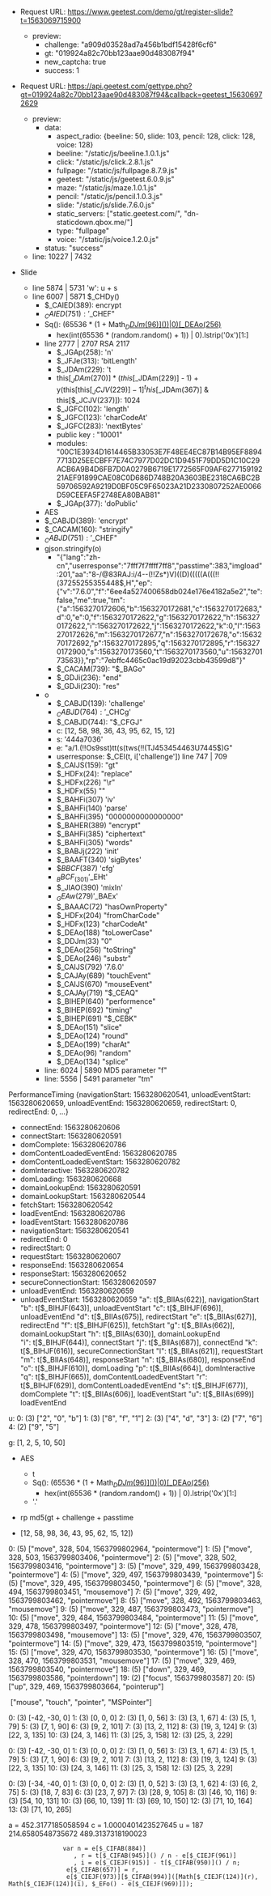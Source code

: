 - Request URL: https://www.geetest.com/demo/gt/register-slide?t=1563069715900

  - preview:
    - challenge: "a909d03528ad7a456b1bdf15428f6cf6"
    - gt: "019924a82c70bb123aae90d483087f94"
    - new_captcha: true
    - success: 1

- Request URL: https://api.geetest.com/gettype.php?gt=019924a82c70bb123aae90d483087f94&callback=geetest_156306972629
  - preview:
    - data: 
        - aspect_radio: {beeline: 50, slide: 103, pencil: 128, click: 128, voice: 128}
        - beeline: "/static/js/beeline.1.0.1.js"
        - click: "/static/js/click.2.8.1.js"
        - fullpage: "/static/js/fullpage.8.7.9.js"
        - geetest: "/static/js/geetest.6.0.9.js"
        - maze: "/static/js/maze.1.0.1.js"
        - pencil: "/static/js/pencil.1.0.3.js"
        - slide: "/static/js/slide.7.6.0.js"
        - static_servers: ["static.geetest.com/", "dn-staticdown.qbox.me/"]
        - type: "fullpage"
        - voice: "/static/js/voice.1.2.0.js"
    - status: "success"
  - line: 10227    |    7432


- Slide
  - line 5874 | 5731  'w': u + s
  - line 6007 | 5871 $_CHDy()
    - $_CAIED(389): encrypt
    - $_CAIED(751): '$_CHEF"
    - Sq(): (65536 * (1 + Math[$_DDJm(96)]()) | 0)[$_DEAo(256)](16)
      - hex(int(65536 * (random.random() + 1)) | 0).lstrip('0x')[1:]
    - line 2777 | 2707 RSA  2117
      - $_JGAp(258): 'n'
      - $_JFJe(313): 'bitLength'
      - $_JDAm(229): 't
      - this[$_JDAm(270)] * (this[$_JDAm(229)] - 1) + y(this[this[$_JCJV(229)] - 1] ^ this[$_JDAm(367)] & this[$_JCJV(237)]): 1024
      - $_JGFC(102): 'length'
      - $_JGFC(123): 'charCodeAt'
      - $_JGFC(283): 'nextBytes'
      - public key : "10001"
      - modules: "00C1E3934D1614465B33053E7F48EE4EC87B14B95EF88947713D25EECBFF7E74C7977D02DC1D9451F79DD5D1C10C29ACB6A9B4D6FB7D0A0279B6719E1772565F09AF627715919221AEF91899CAE08C0D686D748B20A3603BE2318CA6BC2B59706592A9219D0BF05C9F65023A21D2330807252AE0066D59CEEFA5F2748EA80BAB81"
      - $_JGAp(377): 'doPublic'
    - AES 
    - $_CABJD(389): 'encrypt'
    - $_CACAM(160): "stringify"
    - $_CABJD(751): '$_CHEF"
    - gjson.stringify(o) 
      - "{"lang":"zh-cn","userresponse":"7fff7f7ffff7ff8","passtime":383,"imgload":201,"aa":"8-/@83RAJ:i/4--(!!Zs*)V)((D)(((((A(((!!(37255255355448$,H","ep":{"v":"7.6.0","f":"6ee4a527400658db024e176e4182a5e2","te":false,"me":true,"tm":{"a":1563270172606,"b":1563270172681,"c":1563270172683,"d":0,"e":0,"f":1563270172622,"g":1563270172622,"h":1563270172622,"i":1563270172622,"j":1563270172622,"k":0,"l":1563270172626,"m":1563270172677,"n":1563270172678,"o":1563270172692,"p":1563270172895,"q":1563270172895,"r":1563270172900,"s":1563270173560,"t":1563270173560,"u":1563270173563}},"rp":"7ebffc4465c0ac19d92023cbb43599d8"}"
      - $_CACAM(739): "$_BAGo"
      - $_GDJi(236): "end"
      - $_GDJi(230): "res"
    - o
      - $_CABJD(139): 'challenge'
      - $_CABJD(764): '$_CHCg'
      - $_CABJD(744): "$_CFGJ"
      - c:  [12, 58, 98, 36, 43, 95, 62, 15, 12]
      - s: '444a7036'
      - e: "a/1.(!!Os9sst)tt(s(tws(!!(TJ453454463U7445$)G"
      - userresponse: $_CEI(t, i['challenge']) line 747 | 709
      - $_CAIJS(159): "gt"
      - $_HDFx(24): "replace"
      - $_HDFx(226) "\r"
      - $_HDFx(55) ""
      - $_BAHFi(307) 'iv'
      - $_BAHFi(140) 'parse'
      - $_BAHFi(395) "0000000000000000"
      - $_BAHER(389) "encrypt"
      - $_BAHFi(385) "ciphertext"
      - $_BAHFi(305) "words"
      - $_BABJj(222) 'init'
      - $_BAAFT(340) 'sigBytes'
      - $_BBCF_(387) 'cfg'
      - $_BBCF_(301) '$_EHt'
      - $_JIAO(390) 'mixIn'
      - $_GEAw(279) '$_BAEx'
      - $_BAAAC(72) "hasOwnProperty"
      - $_HDFx(204) "fromCharCode"
      - $_HDFx(123) "charCodeAt"
      - $_DEAo(188) "toLowerCase"
      - $_DDJm(33) "0"
      - $_DEAo(256) "toString"
      - $_DEAo(246) "substr"
      - $_CAIJS(792) '7.6.0'
      - $_CAJAy(689) "touchEvent"
      - $_CAIJS(670) "mouseEvent"
      - $_CAJAy(719) "$_CEAQ"
      - $_BIHEP(640) "performence"
      - $_BIHEP(692) "timing"
      - $_BIHEP(691) "$_CEBK"
      - $_DEAo(151) "slice"
      - $_DEAo(124) "round"
      - $_DEAo(199) "charAt"
      - $_DEAo(96) "random"
      - $_DEAo(134) "splice"
    - line:  6024 | 5890 MD5 parameter "f"
    - line: 5556 | 5491 parameter "tm"

PerformanceTiming {navigationStart: 1563280620541, unloadEventStart: 1563280620659, unloadEventEnd: 1563280620659, redirectStart: 0, redirectEnd: 0, …}
- connectEnd: 1563280620606
- connectStart: 1563280620591
- domComplete: 1563280620786
- domContentLoadedEventEnd: 1563280620785
- domContentLoadedEventStart: 1563280620782
- domInteractive: 1563280620782
- domLoading: 1563280620668
- domainLookupEnd: 1563280620591
- domainLookupStart: 1563280620544
- fetchStart: 1563280620542
- loadEventEnd: 1563280620786
- loadEventStart: 1563280620786
- navigationStart: 1563280620541
- redirectEnd: 0
- redirectStart: 0
- requestStart: 1563280620607
- responseEnd: 1563280620654
- responseStart: 1563280620652
- secureConnectionStart: 1563280620597
- unloadEventEnd: 1563280620659
- unloadEventStart: 1563280620659
"a": t[$_BIIAs(622)], navigationStart
"b": t[$_BIHJF(643)], unloadEventStart
"c": t[$_BIHJF(696)], unloadEventEnd
"d": t[$_BIIAs(675)], redirectStart
"e": t[$_BIIAs(627)], redirectEnd
"f": t[$_BIHJF(625)], fetchStart
"g": t[$_BIIAs(662)], domainLookupStart
"h": t[$_BIIAs(630)], domainLookupEnd             
"i": t[$_BIHJF(644)], connectStart
"j": t[$_BIIAs(687)], connectEnd
"k": t[$_BIHJF(616)], secureConnectionStart
"l": t[$_BIIAs(621)], requestStart
"m": t[$_BIIAs(648)], responseStart
"n": t[$_BIIAs(680)], responseEnd
"o": t[$_BIHJF(610)], domLoading
"p": t[$_BIIAs(664)], domInteractive
"q": t[$_BIHJF(665)], domContentLoadedEventStart
"r": t[$_BIHJF(629)], domContentLoadedEventEnd
"s": t[$_BIHJF(677)], domComplete
"t": t[$_BIIAs(606)], loadEventStart
"u": t[$_BIIAs(699)] loadEventEnd

u:
0: (3) ["2", "0", "b"]
1: (3) ["8", "f", "1"]
2: (3) ["4", "d", "3"]
3: (2) ["7", "6"]
4: (2) ["9", "5"]

g: [1, 2, 5, 10, 50]

- AES 
  - t
  - Sq(): (65536 * (1 + Math[$_DDJm(96)]()) | 0)[$_DEAo(256)](16)
    - hex(int(65536 * (random.random() + 1)) | 0).lstrip('0x')[1:]
  - '.'

- rp md5(gt + challenge + passtime
- [12, 58, 98, 36, 43, 95, 62, 15, 12])

0: (5) ["move", 328, 504, 1563799802964, "pointermove"]
1: (5) ["move", 328, 503, 1563799803406, "pointermove"]
2: (5) ["move", 328, 502, 1563799803416, "pointermove"]
3: (5) ["move", 329, 499, 1563799803428, "pointermove"]
4: (5) ["move", 329, 497, 1563799803439, "pointermove"]
5: (5) ["move", 329, 495, 1563799803450, "pointermove"]
6: (5) ["move", 328, 494, 1563799803451, "mousemove"]
7: (5) ["move", 329, 492, 1563799803462, "pointermove"]
8: (5) ["move", 328, 492, 1563799803463, "mousemove"]
9: (5) ["move", 329, 487, 1563799803473, "pointermove"]
10: (5) ["move", 329, 484, 1563799803484, "pointermove"]
11: (5) ["move", 329, 478, 1563799803497, "pointermove"]
12: (5) ["move", 328, 478, 1563799803498, "mousemove"]
13: (5) ["move", 329, 476, 1563799803507, "pointermove"]
14: (5) ["move", 329, 473, 1563799803519, "pointermove"]
15: (5) ["move", 329, 470, 1563799803530, "pointermove"]
16: (5) ["move", 328, 470, 1563799803531, "mousemove"]
17: (5) ["move", 329, 469, 1563799803540, "pointermove"]
18: (5) ["down", 329, 469, 1563799803586, "pointerdown"]
19: (2) ["focus", 1563799803587]
20: (5) ["up", 329, 469, 1563799803664, "pointerup"]

 ["mouse", "touch", "pointer", "MSPointer"]

0: (3) [-42, -30, 0]
1: (3) [0, 0, 0]
2: (3) [1, 0, 56]
3: (3) [3, 1, 67]
4: (3) [5, 1, 79]
5: (3) [7, 1, 90]
6: (3) [9, 2, 101]
7: (3) [13, 2, 112]
8: (3) [19, 3, 124]
9: (3) [22, 3, 135]
10: (3) [24, 3, 146]
11: (3) [25, 3, 158]
12: (3) [25, 3, 229]

0: (3) [-42, -30, 0]
1: (3) [0, 0, 0]
2: (3) [1, 0, 56]
3: (3) [3, 1, 67]
4: (3) [5, 1, 79]
5: (3) [7, 1, 90]
6: (3) [9, 2, 101]
7: (3) [13, 2, 112]
8: (3) [19, 3, 124]
9: (3) [22, 3, 135]
10: (3) [24, 3, 146]
11: (3) [25, 3, 158]
12: (3) [25, 3, 229]

0: (3) [-34, -40, 0]
1: (3) [0, 0, 0]
2: (3) [1, 0, 52]
3: (3) [3, 1, 62]
4: (3) [6, 2, 75]
5: (3) [18, 7, 83]
6: (3) [23, 7, 97]
7: (3) [28, 9, 105]
8: (3) [46, 10, 116]
9: (3) [54, 10, 131]
10: (3) [66, 10, 139]
11: (3) [69, 10, 150]
12: (3) [71, 10, 164]
13: (3) [71, 10, 265]

a = 452.3177185058594
c = 1.0000401423527645
u = 187
214.6580548735672
489.3137318190023

                   var n = e[$_CIFAB(884)]
                      , r = t[$_CIFAB(945)]() / n - e[$_CIEJF(961)]
                      , i = e[$_CIEJF(915)] - t[$_CIFAB(950)]() / n;
                    e[$_CIFAB(657)] = r,
                    e[$_CIEJF(973)][$_CIFAB(994)]([Math[$_CIEJF(124)](r), Math[$_CIEJF(124)](i), $_EFo() - e[$_CIEJF(969)]]);